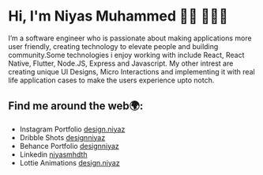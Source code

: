 # Hi, I'm Niyas Muhammed 👋🏽 🧑🏽‍💻

I’m a software engineer who is passionate about making applications more user friendly, creating technology to elevate people and building community.Some technologies i enjoy working with include React, React Native, Flutter, Node.JS, Express and Javascript. My other intrest are creating unique UI Designs, Micro Interactions and implementing it with real life application cases to make the users experience upto notch.

## Find me around the web🌍:

- Instagram Portfolio <a href="https://instagram.com/design.niyaz">design.niyaz</a> 
- Dribble Shots <a href="https://dribbble.com/designiyaz">designniyaz</a>  
- Behance Portfolio <a href="https://www.behance.net/designniyaz">designniyaz</a>   
- Linkedin <a href="https://www.linkedin.com/in/niyas-muhammed-69b24b12a/">niyasmhdth</a>
- Lottie Animations <a href=">https://lottiefiles.com/design.niyaz">design.niyaz</a>
